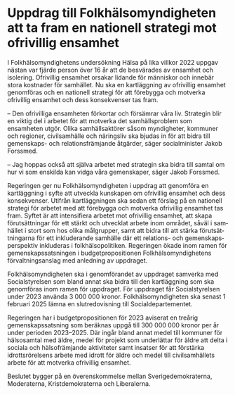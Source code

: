 # Uppdrag till Folkhälsomyndigheten att ta fram en nationell strategi mot ofrivillig ensamhet

I Folkhälsomyndighetens undersökning Hälsa på lika villkor 2022 uppgav nästan var fjärde person över 16 år att de besvärades av ensamhet och isolering. Ofrivillig ensamhet orsakar lidande för människor och innebär stora kostnader för samhället. Nu ska en kartläggning av ofrivillig ensamhet genomföras och en nationell strategi för att förebygga och motverka ofrivillig ensamhet och dess konsekvenser tas fram.

– Den ofrivilliga ensamheten förkortar och försämrar våra liv. Strategin blir en viktig del i arbetet för att motverka det samhällsproblem som ensamheten utgör. Olika samhällsaktörer såsom myndigheter, kommuner och regioner, civilsamhälle och näringsliv ska bjudas in för att bidra till gemenskaps- och relationsfrämjande åtgärder, säger socialminister Jakob Forssmed.

– Jag hoppas också att själva arbetet med strategin ska bidra till samtal om hur vi som enskilda kan vidga våra gemenskaper, säger Jakob Forssmed.

Regeringen ger nu Folkhälsomyndigheten i uppdrag att genomföra en kartläggning i syfte att utveckla kunskapen om ofrivillig ensamhet och dess konsekvenser. Utifrån kartläggningen ska sedan ett förslag på en nationell strategi för arbetet med att förebygga och motverka ofrivillig ensamhet tas fram. Syftet är att intensifiera arbetet mot ofrivillig ensamhet, att skapa förutsättningar för ett stärkt och utvecklat arbete inom området, såväl i sam­häl­let i stort som hos olika mål­grupper, samt att bidra till att stärka förut­sät­­tningarna för ett inkluderande samhälle där ett relations- och gemenskaps­perspektiv inkluderas i folkhälsopolitiken. Regeringen ökade inom ramen för gemenskapssatsningen i budgetpropositionen Folkhälso­myndighetens förvaltnings­anslag med anledning av uppdraget.

Folkhälsomyndigheten ska i genomförandet av uppdraget samverka med Socialstyrelsen som bland annat ska bidra till den kartläggning som ska genomföras inom ramen för uppdraget. För uppdraget får Socialstyrelsen under 2023 använda 3 000 000 kronor. Folkhälsomyndigheten ska senast 1 februari 2025 lämna en slutredovisning till Socialdepartementet.

Regeringen har i budgetpropositionen för 2023 aviserat en treårig gemenskapssatsning som beräknas uppgå till 300 000 000 kronor per år under perioden 2023–2025. Där ingår bland annat medel till kommuner för hälsosamtal med äldre, medel för projekt som underlättar för äldre att delta i sociala och hälsofrämjande aktiviteter samt insatser för att förstärka idrottsrörelsens arbete med idrott för äldre och medel till civilsamhällets arbete för att motverka ofrivillig ensamhet.

Beslutet bygger på en överenskommelse mellan Sverigedemokraterna, Moderaterna, Kristdemokraterna och Liberalerna.
